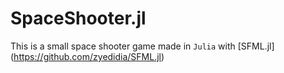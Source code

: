 # SpaceShooter.jl

This is a small space shooter game made in `Julia` with [SFML.jl] (https://github.com/zyedidia/SFML.jl)
